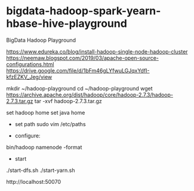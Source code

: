 # bigdata-hadoop-spark-yearn-hbase-hive-playground
BigData Hadoop Playground

https://www.edureka.co/blog/install-hadoop-single-node-hadoop-cluster
https://neemaw.blogspot.com/2019/03/apache-open-source-configurations.html
https://drive.google.com/file/d/1bFm46gLYfwuLGJqxYdfI-kfzEZKV_Jeg/view




mkdir ~/hadoop-playground
cd ~/hadoop-playground
wget https://archive.apache.org/dist/hadoop/core/hadoop-2.7.3/hadoop-2.7.3.tar.gz
tar -xvf hadoop-2.7.3.tar.gz

set hadoop home
set java home

- set path 
sudo vim /etc/paths


- configure:

bin/hadoop namenode -format

- start 

./start-dfs.sh
./start-yarn.sh

http://localhost:50070
